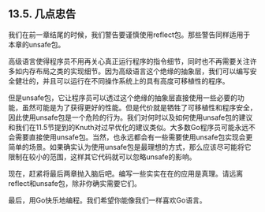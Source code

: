 ## 13.5. 几点忠告

我们在前一章结尾的时候，我们警告要谨慎使用reflect包。那些警告同样适用于本章的unsafe包。

高级语言使得程序员不用再关心真正运行程序的指令细节，同时也不再需要关注许多如内存布局之类的实现细节。因为高级语言这个绝缘的抽象层，我们可以编写安全健壮的，并且可以运行在不同操作系统上的具有高度可移植性的程序。

但是unsafe包，它让程序员可以透过这个绝缘的抽象层直接使用一些必要的功能，虽然可能是为了获得更好的性能。但是代价就是牺牲了可移植性和程序安全，因此使用unsafe包是一个危险的行为。我们对何时以及如何使用unsafe包的建议和我们在11.5节提到的Knuth对过早优化的建议类似。大多数Go程序员可能永远不会需要直接使用unsafe包。当然，也永远都会有一些需要使用unsafe包实现会更简单的场景。如果确实认为使用unsafe包是最理想的方式，那么应该尽可能将它限制在较小的范围，这样其它代码就可以忽略unsafe的影响。

现在，赶紧将最后两章抛入脑后吧。编写一些实实在在的应用是真理。请远离reflect和unsafe包，除非你确实需要它们。

最后，用Go快乐地编程。我们希望你能像我们一样喜欢Go语言。

